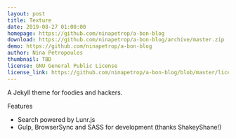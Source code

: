 ```yaml
---
layout: post
title: Texture
date: 2019-08-27 01:00:00
homepage: https://github.com/ninapetrop/a-bon-blog
download: https://github.com/ninapetrop/a-bon-blog/archive/master.zip
demo: https://github.com/ninapetrop/a-bon-blog
author: Nina Petropoulos
thumbnail: TBD
license: GNU General Public License
license_link: https://github.com/ninapetrop/a-bon-blog/blob/master/license.txt
---
```


A Jekyll theme for foodies and hackers.

Features

- Search powered by Lunr.js
- Gulp, BrowserSync and SASS for development (thanks ShakeyShane!)
